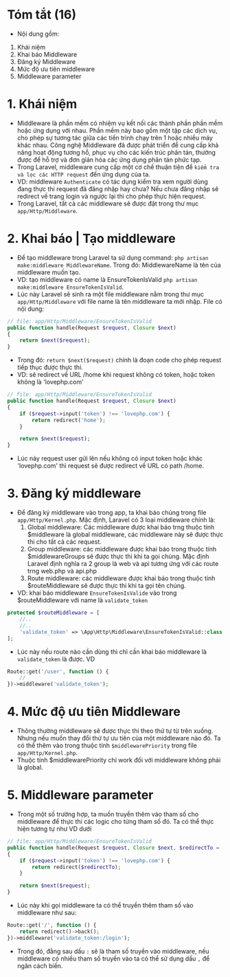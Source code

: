 # Tóm tắt (16)

- Nội dung gồm:

1. Khái niệm
2. Khai báo Middleware
3. Đăng ký Middleware
4. Mức độ ưu tiên middleware
5. Middleware parameter

# 1. Khái niệm

- Middleware là phần mềm có nhiệm vụ kết nối các thành phần phần mềm hoặc ứng dụng với nhau. Phần mềm này bao gồm một tập các dịch vụ, cho phép sự tương tác giữa các tiến trình chạy trên 1 hoặc nhiều máy khác nhau. Công nghệ Middleware đã được phát triển để cung cấp khả năng hoạt động tương hỗ, phục vụ cho các kiến trúc phân tán, thường được để hỗ trợ và đơn giản hóa các ứng dụng phân tán phức tạp.
- Trong Laravel, middleware cung cấp một cơ chế thuận tiện để `kiểm tra và lọc các HTTP request` đến ứng dụng của ta.
- VD: middleware `Authenticate` có tác dụng kiểm tra xem người dùng đang thực thi request đã đăng nhập hay chưa? Nếu chưa đăng nhập sẽ redirect về trang login và ngược lại thì cho phép thực hiện request.
- Trong Laravel, tất cả các middleware sẽ được đặt trong thư mục `app/Http/Middleware`.

# 2. Khai báo | Tạo middleware

- Để tạo middleware trong Laravel ta sử dụng command: `php artisan make:middleware MiddlewareName`. Trong đó: MiddlewareName là tên của middleware muốn tạo.
- VD: tạo middleware có name là EnsureTokenIsValid `php artisan make:middleware EnsureTokenIsValid`.
- Lúc này Laravel sẽ sinh ra một file middleware nằm trong thư mục `app/Http/Middleware` với file name là tên middleware ta mới nhập. File có nội dung:

```php
// file: app/Http/Middleware/EnsureTokenIsValid
public function handle(Request $request, Closure $next)
{
    return $next($request);
}
```

- Trong đó: `return $next($request)` chính là đoạn code cho phép request tiếp thục được thực thi.
- VD: sẽ redirect về URL /home khi request không có token, hoặc token không là 'lovephp.com'

```php
// file: app/Http/Middleware/EnsureTokenIsValid
public function handle(Request $request, Closure $next)
{
    if ($request->input('token') !== 'lovephp.com') {
        return redirect('home');
    }

    return $next($request);
}
```

- Lúc này request user gửi lên nếu không có input token hoặc khác 'lovephp.com' thì request sẽ được redirect về URL có path /home.

# 3. Đăng ký middleware

- Để đăng ký middleware vào trong app, ta khai báo chúng trong file `app/Http/Kernel.php`. Mặc định, Laravel có 3 loại middleware chính là:
  1. Global middleware: Các middleware được khai báo trng thuộc tính $middleware là global middleware, các middleware này sẽ được thực thi cho tất cả các request.
  2. Group middleware: các middleware được khai báo trong thuộc tính $middlewareGroups sẽ được thực thi khi ta gọi chúng. Mặc định Laravel định nghĩa ra 2 group là web và api tương ứng với các route trng web.php và api.php
  3. Route middleware: các middleware được khai báo trong thuộc tính $routeMiddleware sẽ được thực thi khi ta gọi tên chúng.
- VD: khai báo middleware `EnsureTokenIsValide` vào trong $routeMiddleware với name là `validate_token`

```php
protected $routeMiddleware = [
    //..
    //..
    'validate_token' => \App\Http\Middleware\EnsureTokenIsValid::class
];
```

- Lúc này nếu route nào cần dùng thì chỉ cần khai báo middleware là `validate_token` là được. VD

```php
Route::get('/user', function () {
    //
})->middleware('validate_token');
```

# 4. Mức độ ưu tiên Middleware

- Thông thường middleware sẽ được thực thi theo thứ tự từ trên xuống. Nhưng nếu muốn thay đổi thứ tự ưu tiên của một middleware nào đó. Ta có thể thêm vào trong thuộc tính `$middlewarePriority` trong file `app/Http/Kernel.php`.
- Thuộc tính $middlewarePriority chỉ work đối với middleware không phải là global.

# 5. Middleware parameter

- Trong một số trường hợp, ta muốn truyền thêm vào tham số cho middleware để thực thi các logic cho từng tham số đó. Ta có thể thực hiện tương tự như VD dưới

```php
// file: app/Http/Middleware/EnsureTokenIsValid
public function handle(Request $request, Closure $next, $redirectTo = 'home')
{
    if ($request->input('token') !== 'lovephp.com') {
        return redirect($redirectTo);
    }

    return $next($request);
}
```

- Lúc này khi gọi middleware ta có thể truyền thêm tham số vào middleware như sau:

```php
Route::get('/', function () {
    return redirect()->back();
})->middleware('validate_token:/login');
```

- Trong đó, đằng sau dấu `:` sẽ là tham số truyền vào middleware, nếu middleware có nhiều tham số truyền vào ta có thể sử dụng dấu `,` để ngăn cách biến.
